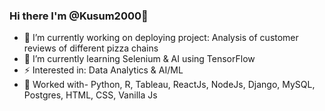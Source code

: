 ### Hi there I'm @Kusum2000👋
- 🔭 I’m currently working on deploying project: Analysis of customer reviews of different pizza chains
- 🌱 I’m currently learning Selenium & AI using TensorFlow
- ⚡ Interested in: Data Analytics & AI/ML
- 🧠 Worked with-  Python, R, Tableau, ReactJs, NodeJs, Django, MySQL, Postgres, HTML, CSS, Vanilla Js
